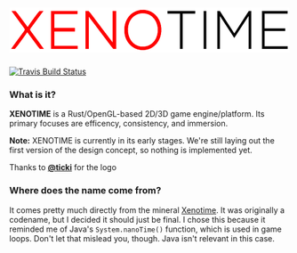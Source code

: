 # <img alt="XENOTIME" height="80" src="res/xenotime/logo.png">

[![Travis Build Status](https://travis-ci.org/neon-sector/xenotime.svg?branch=master)](https://travis-ci.org/neon-sector/xenotime)

### What is it?

**XENOTIME** is a Rust/OpenGL-based 2D/3D game engine/platform. Its primary focuses are efficency, consistency, and immersion.

**Note:** XENOTIME is currently in its early stages. We're still laying out the first version of the design concept, so nothing is implemented yet.

Thanks to **[@ticki](https://github.com/ticki)** for the logo

### Where does the name come from?

It comes pretty much directly from the mineral [Xenotime](https://en.wikipedia.org/wiki/Xenotime). It was originally a codename, but I decided it should just be final. I chose this because it reminded me of Java's `System.nanoTime()` function, which is used in game loops. Don't let that mislead you, though. Java isn't relevant in this case.
